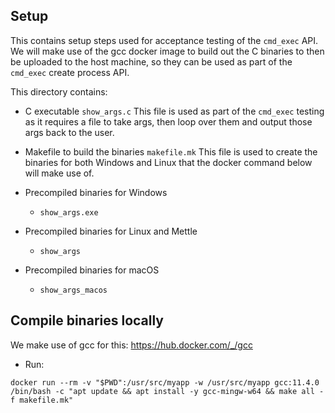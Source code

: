 ## Setup

This contains setup steps used for acceptance testing of the `cmd_exec` API. We will make use of the gcc docker image to 
build out the C binaries to then be uploaded to the host machine, so they can be used as part of the `cmd_exec` 
create process API.

This directory contains:
- C executable `show_args.c`
This file is used as part of the `cmd_exec` testing as it requires a file to take args, then loop over them and output 
those args back to the user.

- Makefile to build the binaries `makefile.mk`
This file is used to create the binaries for both Windows and Linux that the docker command below will make use of.

- Precompiled binaries for Windows
  - `show_args.exe`

- Precompiled binaries for Linux and Mettle
  - `show_args`

- Precompiled binaries for macOS
  - `show_args_macos`

## Compile binaries locally

We make use of gcc for this: https://hub.docker.com/_/gcc

- Run:
```shell
docker run --rm -v "$PWD":/usr/src/myapp -w /usr/src/myapp gcc:11.4.0 /bin/bash -c "apt update && apt install -y gcc-mingw-w64 && make all -f makefile.mk"
```
